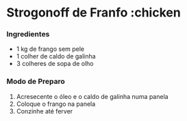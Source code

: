 # Strogonoff de Franfo :chicken

### Ingredientes
 - 1 kg de frango sem pele
 - 1 colher de caldo de galinha
 - 3 colheres de sopa de olho


### Modo de Preparo
1. Acresecente o óleo e o caldo de galinha numa panela
2. Coloque o frango na panela
2. Conzinhe até ferver
